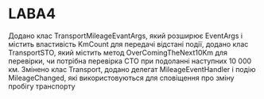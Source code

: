 # LABA4
Додано клас TransportMileageEvantArgs, який розширює EventArgs і містить властивість KmCount для передачі відстані події, додано клас TransportSTO, який містить метод OverComingTheNext10Km для перевірки, чи потрібна перевірка СТО при подоланні наступних 10 000 км.
Змінено клас Transport, додано делегат MileageEventHandler і подію MileageChanged, які використовуються для сповіщення про зміну пробігу транспорту
